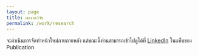 ```yaml
---
layout: page
title: ผลงานวิจัย
permalink: /work/research
---
```

จะดำเนินการจัดทำหน้าใหม่ภายภายหลัง แต่ขณะนี้ท่านสามารถเข้าไปดูได้ที่ [LinkedIn](https://www.linkedin.com/in/pureexe/) ในแท็บของ Publication
